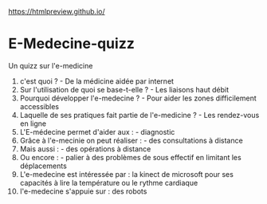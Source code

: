https://htmlpreview.github.io/

# E-Medecine-quizz
Un quizz sur l'e-medicine


1. c'est quoi ? - De la médicine aidée par internet
2. Sur l'utilisation de quoi se base-t-elle ? - Les liaisons haut débit
3. Pourquoi développer l'e-medecine ? - Pour aider les zones difficilement accessibles 
4. Laquelle de ses pratiques fait partie de l'e-medicine ? - Les rendez-vous en ligne
5. L'E-médecine permet d'aider aux : - diagnostic
6. Grâce à l'e-mecinie on peut réaliser : - des consultations à distance
7. Mais aussi : - des opérations à distance
8. Ou encore : - palier à des problèmes de sous effectif en limitant les déplacements 
9. L'e-medecine est intéressée par : la kinect de microsoft pour ses capacités à lire la température ou le rythme cardiaque
10. l'e-medecine s'appuie sur : des robots 
